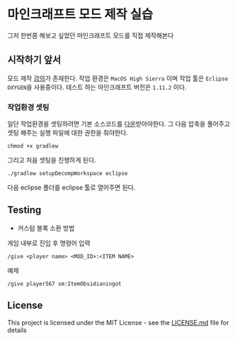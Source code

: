 # 마인크래프트 모드 제작 실습

그저 한번쯤 해보고 싶었던 마인크래프트 모드를 직접 제작해본다

## 시작하기 앞서

모드 제작 [강의](https://www.youtube.com/watch?v=sXA5qZT8SYo)가 존재한다.
작업 환경은 `MacOS High Sierra` 이며 작업 툴은 `Eclipse OXYGEN`을 사용중이다.
테스트 하는 마인크래프트 버전은 `1.11.2` 이다.

### 작업환경 셋팅

일단 작업환경을 셋팅하려면 기본 소스코드를 [다운](https://files.minecraftforge.net)받아야한다.
그 다음 압축을 풀어주고 셋팅 해주는 실행 파일에 대한 권한을 줘야한다. 

```
chmod +x gradlew
```

그리고 처음 셋팅을 진행하게 된다.

```
./gradlew setupDecompWorkspace eclipse
```

다음 eclipse 폴더를 eclipse 툴로 열어주면 된다. 

## Testing

- 커스텀 블록 소환 방법

게임 내부로 진입 후 명령어 입력
```
/give <player name> <MOD_ID>:<ITEM NAME>
```

예제
```
/give player567 sm:ItemObsidianingot
```

## License

This project is licensed under the MIT License - see the [LICENSE.md](LICENSE) file for details
